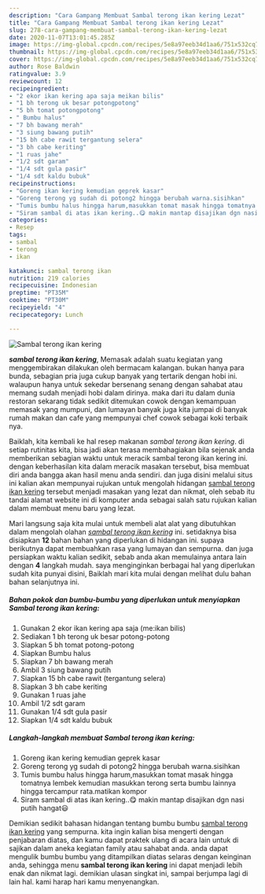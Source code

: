 ```yaml
---
description: "Cara Gampang Membuat Sambal terong ikan kering Lezat"
title: "Cara Gampang Membuat Sambal terong ikan kering Lezat"
slug: 278-cara-gampang-membuat-sambal-terong-ikan-kering-lezat
date: 2020-11-07T13:01:45.285Z
image: https://img-global.cpcdn.com/recipes/5e8a97eeb34d1aa6/751x532cq70/sambal-terong-ikan-kering-foto-resep-utama.jpg
thumbnail: https://img-global.cpcdn.com/recipes/5e8a97eeb34d1aa6/751x532cq70/sambal-terong-ikan-kering-foto-resep-utama.jpg
cover: https://img-global.cpcdn.com/recipes/5e8a97eeb34d1aa6/751x532cq70/sambal-terong-ikan-kering-foto-resep-utama.jpg
author: Rose Baldwin
ratingvalue: 3.9
reviewcount: 12
recipeingredient:
- "2 ekor ikan kering apa saja meikan bilis"
- "1 bh terong uk besar potongpotong"
- "5 bh tomat potongpotong"
- " Bumbu halus"
- "7 bh bawang merah"
- "3 siung bawang putih"
- "15 bh cabe rawit tergantung selera"
- "3 bh cabe keriting"
- "1 ruas jahe"
- "1/2 sdt garam"
- "1/4 sdt gula pasir"
- "1/4 sdt kaldu bubuk"
recipeinstructions:
- "Goreng ikan kering kemudian geprek kasar"
- "Goreng terong yg sudah di potong2 hingga berubah warna.sisihkan"
- "Tumis bumbu halus hingga harum,masukkan tomat masak hingga tomatnya lembek kemudian masukkan terong serta bumbu lainnya hingga tercampur rata.matikan kompor"
- "Siram sambal di atas ikan kering..😋 makin mantap disajikan dgn nasi putih hangat😃"
categories:
- Resep
tags:
- sambal
- terong
- ikan

katakunci: sambal terong ikan 
nutrition: 219 calories
recipecuisine: Indonesian
preptime: "PT35M"
cooktime: "PT30M"
recipeyield: "4"
recipecategory: Lunch

---
```



![Sambal terong ikan kering](https://img-global.cpcdn.com/recipes/5e8a97eeb34d1aa6/751x532cq70/sambal-terong-ikan-kering-foto-resep-utama.jpg)

<b><i>sambal terong ikan kering</i></b>, Memasak adalah suatu kegiatan yang menggembirakan dilakukan oleh bermacam kalangan. bukan hanya para bunda, sebagian pria juga cukup banyak yang tertarik dengan hobi ini. walaupun hanya untuk sekedar bersenang senang dengan sahabat atau memang sudah menjadi hobi dalam dirinya. maka dari itu dalam dunia restoran sekarang tidak sedikit ditemukan cowok dengan kemampuan memasak yang mumpuni, dan lumayan banyak juga kita jumpai di banyak rumah makan dan cafe yang mempunyai chef cowok sebagai koki terbaik nya.

Baiklah, kita kembali ke hal resep makanan <i>sambal terong ikan kering</i>. di setiap rutinitas kita, bisa jadi akan terasa membahagiakan bila sejenak anda memberikan sebagian waktu untuk meracik sambal terong ikan kering ini. dengan keberhasilan kita dalam meracik masakan tersebut, bisa membuat diri anda bangga akan hasil menu anda sendiri. dan juga disini melalui situs ini kalian akan mempunyai rujukan untuk mengolah hidangan <u>sambal terong ikan kering</u> tersebut menjadi masakan yang lezat dan nikmat, oleh sebab itu tandai alamat website ini di komputer anda sebagai salah satu rujukan kalian dalam membuat menu baru yang lezat.




Mari langsung saja kita mulai untuk membeli alat alat yang dibutuhkan dalam mengolah olahan <u><i>sambal terong ikan kering</i></u> ini. setidaknya bisa disiapkan <b>12</b> bahan bahan yang diperlukan di hidangan ini. supaya berikutnya dapat membuahkan rasa yang lumayan dan sempurna. dan juga persiapkan waktu kalian sedikit, sebab anda akan memulainya antara lain dengan <b>4</b> langkah mudah. saya menginginkan berbagai hal yang diperlukan sudah kita punyai disini, Baiklah mari kita mulai dengan melihat dulu bahan bahan selanjutnya ini.

<!--inarticleads1-->

##### Bahan pokok dan bumbu-bumbu yang diperlukan untuk menyiapkan Sambal terong ikan kering:

1. Gunakan 2 ekor ikan kering apa saja (me:ikan bilis)
1. Sediakan 1 bh terong uk besar potong-potong
1. Siapkan 5 bh tomat potong-potong
1. Siapkan  Bumbu halus
1. Siapkan 7 bh bawang merah
1. Ambil 3 siung bawang putih
1. Siapkan 15 bh cabe rawit (tergantung selera)
1. Siapkan 3 bh cabe keriting
1. Gunakan 1 ruas jahe
1. Ambil 1/2 sdt garam
1. Gunakan 1/4 sdt gula pasir
1. Siapkan 1/4 sdt kaldu bubuk




<!--inarticleads2-->

##### Langkah-langkah membuat Sambal terong ikan kering:

1. Goreng ikan kering kemudian geprek kasar
1. Goreng terong yg sudah di potong2 hingga berubah warna.sisihkan
1. Tumis bumbu halus hingga harum,masukkan tomat masak hingga tomatnya lembek kemudian masukkan terong serta bumbu lainnya hingga tercampur rata.matikan kompor
1. Siram sambal di atas ikan kering..😋 makin mantap disajikan dgn nasi putih hangat😃




Demikian sedikit bahasan hidangan tentang bumbu bumbu <u>sambal terong ikan kering</u> yang sempurna. kita ingin kalian bisa mengerti dengan penjabaran diatas, dan kamu dapat praktek ulang di acara lain untuk di sajikan dalam aneka kegiatan family atau sahabat anda. anda dapat mengulik bumbu bumbu yang ditampilkan diatas selaras dengan keinginan anda, sehingga menu <b>sambal terong ikan kering</b> ini dapat menjadi lebih enak dan nikmat lagi. demikian ulasan singkat ini, sampai berjumpa lagi di lain hal. kami harap hari kamu menyenangkan.
